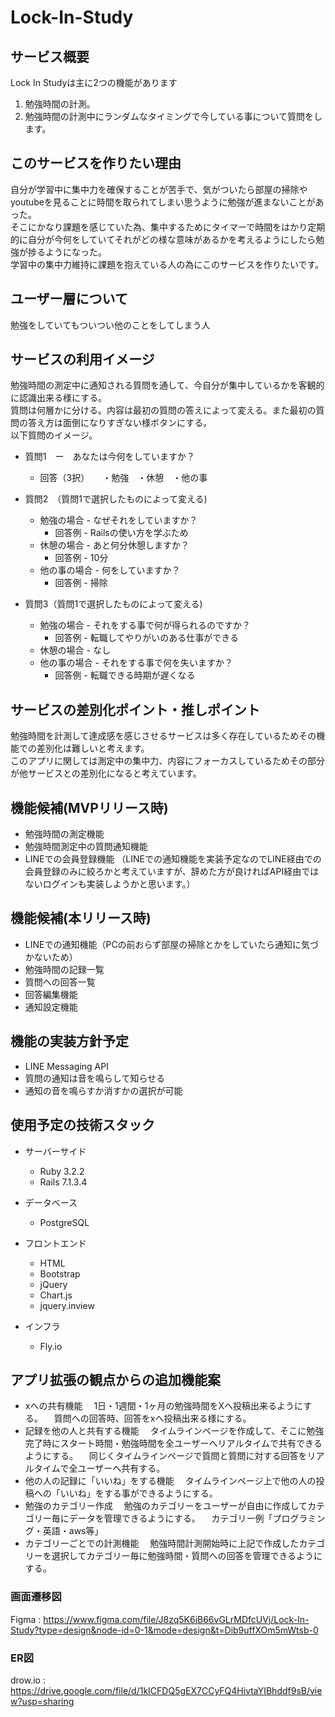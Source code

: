 # Lock-In-Study
## サービス概要
Lock In Studyは主に2つの機能があります
1. 勉強時間の計測。
2. 勉強時間の計測中にランダムなタイミングで今している事について質問をします。
## このサービスを作りたい理由
自分が学習中に集中力を確保することが苦手で、気がついたら部屋の掃除やyoutubeを見ることに時間を取られてしまい思うように勉強が進まないことがあった。  
そこにかなり課題を感じていた為、集中するためにタイマーで時間をはかり定期的に自分が今何をしていてそれがどの様な意味があるかを考えるようにしたら勉強が捗るようになった。  
学習中の集中力維持に課題を抱えている人の為にこのサービスを作りたいです。
## ユーザー層について
勉強をしていてもついつい他のことをしてしまう人
## サービスの利用イメージ
勉強時間の測定中に通知される質問を通して、今自分が集中しているかを客観的に認識出来る様にする。  
質問は何層かに分ける。内容は最初の質問の答えによって変える。また最初の質問の答え方は面倒になりすぎない様ボタンにする。  
以下質問のイメージ。  
* 質問1　ー　あなたは今何をしていますか？
    * 回答（3択）　　・勉強　・休憩　・他の事

* 質問2　（質問1で選択したものによって変える)
    * 勉強の場合 - なぜそれをしていますか？
        * 回答例 - Railsの使い方を学ぶため
    * 休憩の場合 - あと何分休憩しますか？
        * 回答例 - 10分
    * 他の事の場合 - 何をしていますか？
        * 回答例 - 掃除

* 質問3（質問1で選択したものによって変える)
    * 勉強の場合 - それをする事で何が得られるのですか？
        * 回答例 - 転職してやりがいのある仕事ができる
    * 休憩の場合 - なし
    * 他の事の場合 - それをする事で何を失いますか？
        * 回答例 - 転職できる時期が遅くなる

## サービスの差別化ポイント・推しポイント
勉強時間を計測して達成感を感じさせるサービスは多く存在しているためその機能での差別化は難しいと考えます。  
このアプリに関しては測定中の集中力、内容にフォーカスしているためその部分が他サービスとの差別化になると考えています。

## 機能候補(MVPリリース時)
 * 勉強時間の測定機能
 * 勉強時間測定中の質問通知機能
 * LINEでの会員登録機能
 （LINEでの通知機能を実装予定なのでLINE経由での会員登録のみに絞ろかと考えていますが、辞めた方が良ければAPI経由ではないログインも実装しようかと思います。）
 ## 機能候補(本リリース時)
 * LINEでの通知機能（PCの前おらず部屋の掃除とかをしていたら通知に気づかないため）
 * 勉強時間の記録一覧
 * 質問への回答一覧
 * 回答編集機能
 * 通知設定機能

## 機能の実装方針予定
 * LINE Messaging API
 * 質問の通知は音を鳴らして知らせる
 * 通知の音を鳴らすか消すかの選択が可能

## 使用予定の技術スタック
 * サーバーサイド
    * Ruby 3.2.2
    * Rails 7.1.3.4

 * データベース
    * PostgreSQL

 * フロントエンド
    * HTML
    * Bootstrap
    * jQuery
    * Chart.js
    * jquery.inview

 * インフラ
    * Fly.io

## アプリ拡張の観点からの追加機能案
 * xへの共有機能
 　1日・1週間・1ヶ月の勉強時間をXへ投稿出来るようにする。
 　質問への回答時、回答をxへ投稿出来る様にする。
 * 記録を他の人と共有する機能
 　タイムラインページを作成して、そこに勉強完了時にスタート時間・勉強時間を全ユーザーへリアルタイムで共有できるようにする。
 　同じくタイムラインページで質問と質問に対する回答をリアルタイムで全ユーザーへ共有する。
 * 他の人の記録に「いいね」をする機能
 　タイムラインページ上で他の人の投稿への「いいね」をする事ができるようにする。
 * 勉強のカテゴリー作成
 　勉強のカテゴリーをユーザーが自由に作成してカテゴリー毎にデータを管理できるようにする。
 　カテゴリー例「プログラミング・英語・aws等」
 * カテゴリーごとでの計測機能
 　勉強時間計測開始時に上記で作成したカテゴリーを選択してカテゴリー毎に勉強時間・質問への回答を管理できるようにする。

 ### 画面遷移図
Figma : https://www.figma.com/file/J8zq5K6iB66vGLrMDfcUVj/Lock-In-Study?type=design&node-id=0-1&mode=design&t=Dib9uffXOm5mWtsb-0


### ER図
drow.io : https://drive.google.com/file/d/1kICFDQ5gEX7CCyFQ4HivtaYIBhddf9sB/view?usp=sharing
